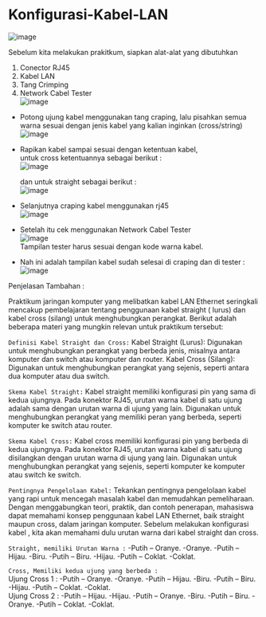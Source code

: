 # Konfigurasi-Kabel-LAN  

![image](https://github.com/Azzadlyh/Konfigurasi-Kabel-LAN/assets/126213404/96febfa7-7f7c-4cc5-9800-70eb8b76b568)  

Sebelum kita melakukan prakitkum, siapkan alat-alat yang dibutuhkan    
1. Conector RJ45
2. Kabel LAN
3. Tang Crimping   
4. Network Cabel Tester  
   ![image](https://github.com/Azzadlyh/Konfigurasi-Kabel-LAN/assets/126213404/cc42c108-7cd0-4e2c-9f78-f1f0de957ca9)  
- Potong ujung kabel menggunakan tang craping,
  lalu pisahkan semua warna sesuai dengan jenis kabel yang kalian inginkan (cross/string)  
  ![image](https://github.com/Azzadlyh/Konfigurasi-Kabel-LAN/assets/126213404/f222fe48-523a-47ce-9b6e-a138f271efc9)

- Rapikan kabel sampai sesuai dengan ketentuan kabel,  
  untuk cross ketentuannya sebagai berikut :  
  ![image](https://github.com/Azzadlyh/Konfigurasi-Kabel-LAN/assets/126213404/ffb4fee7-fca3-4a4b-ac0e-5bc8bbab64dc)  

  dan untuk straight sebagai berikut :    
  ![image](https://github.com/Azzadlyh/Konfigurasi-Kabel-LAN/assets/126213404/627b1442-8f93-4b89-b71b-8dbe2039499a)  

- Selanjutnya craping kabel menggunakan rj45   
  ![image](https://github.com/Azzadlyh/Konfigurasi-Kabel-LAN/assets/126213404/f5570d40-edda-43b2-925e-29a0330876d1)  

- Setelah itu cek menggunakan Network Cabel Tester  
  ![image](https://github.com/Azzadlyh/Konfigurasi-Kabel-LAN/assets/126213404/9d4c4ab8-d425-4313-8d99-926801316fe3)  
  Tampilan tester harus sesuai dengan kode warna kabel.  

- Nah ini adalah tampilan kabel sudah selesai di craping dan di tester :  
  ![image](https://github.com/Azzadlyh/Konfigurasi-Kabel-LAN/assets/126213404/9694b867-1146-4912-8cf4-402e165d541f)  


Penjelasan Tambahan :

Praktikum jaringan komputer yang melibatkan kabel LAN Ethernet seringkali mencakup pembelajaran tentang 
penggunaan kabel straight ( lurus) dan kabel cross (silang) untuk menghubungkan perangkat. 
Berikut adalah beberapa materi yang mungkin relevan untuk praktikum tersebut:  

`Definisi Kabel Straight dan Cross:` Kabel Straight (Lurus): Digunakan untuk menghubungkan perangkat yang berbeda jenis, 
misalnya antara komputer dan switch atau komputer dan router. Kabel Cross (Silang): Digunakan untuk menghubungkan perangkat yang sejenis, 
seperti antara dua komputer atau dua switch.  

`Skema Kabel Straight:` Kabel straight memiliki konfigurasi pin yang sama di kedua ujungnya.
Pada konektor RJ45, urutan warna kabel di satu ujung adalah sama dengan urutan warna di ujung yang lain. 
Digunakan untuk menghubungkan perangkat yang memiliki peran yang berbeda, seperti komputer ke switch atau router.

`Skema Kabel Cross:` Kabel cross memiliki konfigurasi pin yang berbeda di kedua ujungnya. 
Pada konektor RJ45, urutan warna kabel di satu ujung disilangkan dengan urutan warna di ujung yang lain. 
Digunakan untuk menghubungkan perangkat yang sejenis, seperti komputer ke komputer atau switch ke switch.

`Pentingnya Pengelolaan Kabel:` Tekankan pentingnya pengelolaan kabel yang rapi untuk mencegah masalah kabel dan memudahkan pemeliharaan. 
Dengan menggabungkan teori, praktik, dan contoh penerapan, mahasiswa dapat memahami konsep penggunaan kabel LAN Ethernet, baik straight maupun cross, dalam jaringan komputer.
Sebelum melakukan konfigurasi kabel , kita akan memahami dulu urutan warna dari kabel straight dan cross.

`Straight, memiliki Urutan Warna :`
-Putih – Oranye. -Oranye. -Putih – Hijau. -Biru. -Putih – Biru. -Hijau. -Putih – Coklat. -Coklat. 


`Cross, Memiliki kedua ujung yang berbeda :`   
Ujung Cross 1 : -Putih – Oranye. -Oranye. -Putih – Hijau. -Biru. -Putih – Biru. -Hijau. -Putih – Coklat. -Coklat.  
Ujung Cross 2 : -Putih – Hijau. -Hijau. -Putih – Oranye. -Biru. -Putih – Biru. -Oranye. -Putih – Coklat. -Coklat.  

  





